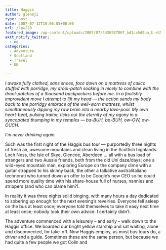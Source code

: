 ```yaml
---
title: Haggis
author: glennji
type: post
date: 2007-07-12T10:06:05+00:00
url: /?p=220
featured_image: /wp-content/uploads/2007/07/4430937807_bd1ce5d9aa_b-e1532492105587.jpg
aktt_notify_twitter:
  - no
categories:
  - Adventure
  - Scotland
  - Travel
  - UK

---
```

_I awake fully clothed, sans shoes, face down on a mattress of calico stuffed with porridge, my drool-patch soaking in nicely to combine with the drool-patches of a thousand backpackers before me. In a foolishly improvident move I attempt to lift my head &#8212; the action sends my body back to the porridgy embrace of the well-worn mattress, whilst simultaneously dipping my raw brain into a nearby lava-pool. My own heart-beat, pulsing traitor, ticks out the eternity of my agony in a syncopated thumping in my temples &#8212; ba-BUH, ba-BUH, ow-OW, ow-OUCH._
  
_I&#8217;m never drinking again._
  
Such was the first night of the Haggis bus tour &#8212; purportedly three nights of fresh air, awesome mountains and clean living in the Scottish highlands. Loch Ness, the Isle of Skye, Glencoe, Aberdeen &#8230; all with a bus load of strangers and two Aussie friends, both from the old Uni daze/days; one a wild-eyed mountain man, exploring Europe on the company dime with a guitar strapped to his skinny back, the other a talkative australitaliano technorati who turned down an offer to be Google&#8217;s new CEO so he could spend more quality time with his share-house full of nurses, nannies and strippers (and who can blame him?).
  
In reality it was three nights solid binging, with many hours a day dedicated to sobering up enough for the next evening&#8217;s revelries. Everyone fell asleep on the bus at least once; everyone told themselves to take it easy next time at least once; nobody took their own advice. I certainly didn&#8217;t.
  
The adventure commenced with a leisurely &#8211; and early &#8211; walk down to the Haggis office. We boarded our bright yellow starship and sat waiting, alone and disconnected, for take-off. Now Haggis employ, as most bus tours do, a driver and a guide. Sometimes these are the same person, but because we had quite a few people we got Colin and
